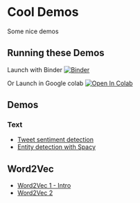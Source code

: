 # Cool Demos
Some nice demos

## Running these Demos

Launch with Binder [![Binder](https://mybinder.org/badge_logo.svg)](https://mybinder.org/v2/gh/elephantscale/cool-demos/HEAD)

Or Launch in Google colab [![Open In Colab](https://colab.research.google.com/assets/colab-badge.svg)](https://colab.research.google.com/github/elephantscale/cool-demos/)

## Demos

### Text

* [Tweet sentiment detection](text/textblob-1-sentiment.ipynb)
* [Entity detection with Spacy](text/spacy-1-entities.ipynb)

## Word2Vec

* [Word2Vec 1 - Intro](text/word2vec-1-intro.ipynb)
* [Word2Vec 2](text/word2vec-2-pre-trained-models.ipynb)
